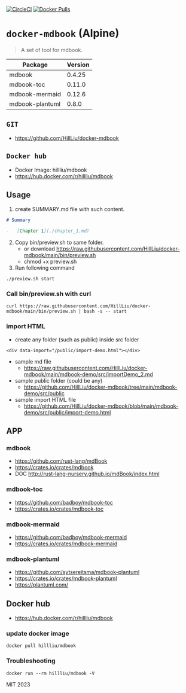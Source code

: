 [![CircleCI](https://circleci.com/gh/HillLiu/docker-mdbook/tree/main.svg?style=svg)](https://circleci.com/gh/HillLiu/docker-mdbook/tree/main)
[![Docker Pulls](https://img.shields.io/docker/pulls/hillliu/mdbook.svg)](https://hub.docker.com/r/hillliu/mdbook)

# `docker-mdbook` (Alpine)

> A set of tool for mdbook.

| Package         | Version |
| --------------- | ------- |
| mdbook          | 0.4.25  |
| mdbook-toc      | 0.11.0  |
| mdbook-mermaid  | 0.12.6  |
| mdbook-plantuml | 0.8.0   |

## `GIT`

-   https://github.com/HillLiu/docker-mdbook

## `Docker hub`

-   Docker Image: hillliu/mdbook
-   https://hub.docker.com/r/hillliu/mdbook

## Usage

1. create SUMMARY.md file with such content.

```markdown
# Summary

-   [Chapter 1](./chapter_1.md)
```

2. Copy bin/preview.sh to same folder.
    - or download https://raw.githubusercontent.com/HillLiu/docker-mdbook/main/bin/preview.sh
    - chmod +x preview.sh
3. Run following command

```
./preview.sh start
```

### Call bin/preview.sh with curl
```
curl https://raw.githubusercontent.com/HillLiu/docker-mdbook/main/bin/preview.sh | bash -s -- start
```

### import HTML

-   create any folder (such as public) inside src folder

```
<div data-import="/public/import-demo.html"></div>
```

-   sample md file
    -   https://raw.githubusercontent.com/HillLiu/docker-mdbook/main/mdbook-demo/src/importDemo_2.md
-   sample public folder (could be any)
    -   https://github.com/HillLiu/docker-mdbook/tree/main/mdbook-demo/src/public
-   sample import HTML file
    -   https://github.com/HillLiu/docker-mdbook/blob/main/mdbook-demo/src/public/import-demo.html

## APP

### mdbook

-   https://github.com/rust-lang/mdBook
-   https://crates.io/crates/mdbook
-   DOC http://rust-lang-nursery.github.io/mdBook/index.html

### mdbook-toc

-   https://github.com/badboy/mdbook-toc
-   https://crates.io/crates/mdbook-toc

### mdbook-mermaid

-   https://github.com/badboy/mdbook-mermaid
-   https://crates.io/crates/mdbook-mermaid

### mdbook-plantuml

-   https://github.com/sytsereitsma/mdbook-plantuml
-   https://crates.io/crates/mdbook-plantuml
-   https://plantuml.com/

## Docker hub

-   https://hub.docker.com/r/hillliu/mdbook

### update docker image

```
docker pull hillliu/mdbook
```

### Troubleshooting

```
docker run --rm hillliu/mdbook -V
```

MIT 2023
